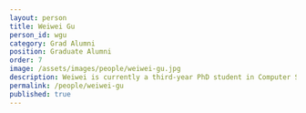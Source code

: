 ```yaml
---
layout: person  
title: Weiwei Gu
person_id: wgu
category: Grad Alumni   
position: Graduate Alumni 
order: 7
image: /assets/images/people/weiwei-gu.jpg
description: Weiwei is currently a third-year PhD student in Computer Science at Arizona State University. 
permalink: /people/weiwei-gu
published: true
---
```

